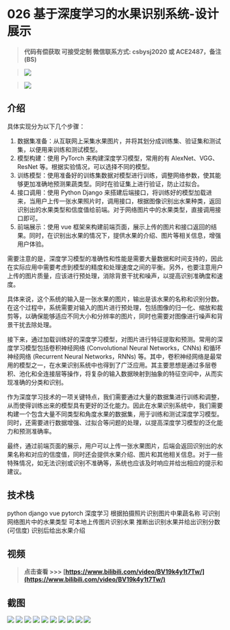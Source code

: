 # 026 基于深度学习的水果识别系统-设计展示

> **代码有偿获取 可接受定制 微信联系方式: csbysj2020 或 ACE2487，备注(BS)**

> ![](./qrcode2.jpg)

> ![](./qrcode.jpg)

## 介绍

具体实现分为以下几个步骤：
1. 数据集准备：从互联网上采集水果图片，并将其划分成训练集、验证集和测试集，以便用来训练和测试模型。
2. 模型构建：使用 PyTorch 来构建深度学习模型，常用的有 AlexNet、VGG、ResNet 等。根据实验情况，可以选择不同的模型。
3. 训练模型：使用准备好的训练集数据对模型进行训练，调整网络参数，使其能够更加准确地预测果蔬类型。同时在验证集上进行验证，防止过拟合。
4. 接口调用：使用 Python Django 来搭建后端接口，将训练好的模型加载进来，当用户上传一张水果照片时，调用接口，根据图像识别出水果种类，返回识别出的水果类型和信度值给前端。对于网络图片中的水果类型，直接调用接口即可。
5. 前端展示：使用 vue 框架来构建前端页面，展示上传的图片和接口返回的结果。同时，在识别出水果的情况下，提供水果的介绍、图片等相关信息，增强用户体验。

需要注意的是，深度学习模型的准确性和性能是需要大量数据和时间支持的，因此在实际应用中需要考虑到模型的精度和处理速度之间的平衡。另外，也要注意用户上传的图片质量，应该进行预处理，消除背景干扰和噪声，以提高识别准确度和速度。

具体来说，这个系统的输入是一张水果的图片，输出是该水果的名称和识别分数。在这个过程中，系统需要对输入的图片进行预处理，包括图像的归一化、缩放和裁剪等，以确保能够适应不同大小和分辨率的图片，同时也需要对图像进行噪声和背景干扰去除处理。

接下来，通过加载训练好的深度学习模型，对图片进行特征提取和预测。常用的深度学习模型包括卷积神经网络 (Convolutional Neural Networks，CNNs) 和循环神经网络 (Recurrent Neural Networks，RNNs) 等。其中，卷积神经网络是最常用的模型之一，在水果识别系统中也得到了广泛应用。其主要思想是通过多层卷积、池化和全连接层等操作，将复杂的输入数据映射到抽象的特征空间中，从而实现准确的分类和识别。

作为深度学习技术的一项关键特点，我们需要通过大量的数据集进行训练和调整，从而使得训练出来的模型具有更好的泛化能力。因此在水果识别系统中，我们需要构建一个包含大量不同类型和角度水果的数据集，用于训练和测试深度学习模型。同时，还需要进行数据增强、过拟合等问题的处理，以提高深度学习模型的泛化能力和预测准确率。

最终，通过前端页面的展示，用户可以上传一张水果图片，后端会返回识别出的水果名称和对应的信度值，同时还会提供水果介绍、图片和其他相关信息。对于一些特殊情况，如无法识别或识别不准确等，系统也应该及时响应并给出相应的提示和建议。

## 技术栈

python django vue pytorch 深度学习 根据拍摄照片识别图片中果蔬名称 可识别网络图片中的水果类型 可本地上传图片识别水果 推断出识别水果并给出识别分数(可信度) 识别后给出水果介绍

## 视频

> **点击查看 \>\>\> [https://www.bilibili.com/video/BV19k4y1t7Tw/](https://www.bilibili.com/video/BV19k4y1t7Tw/)**

## 截图

![](./01.png)
![](./02.png)
![](./03.png)
![](./04.png)
![](./05.png)
![](./06.png)
![](./07.png)
![](./08.png)
![](./09.png)
![](./10.png)